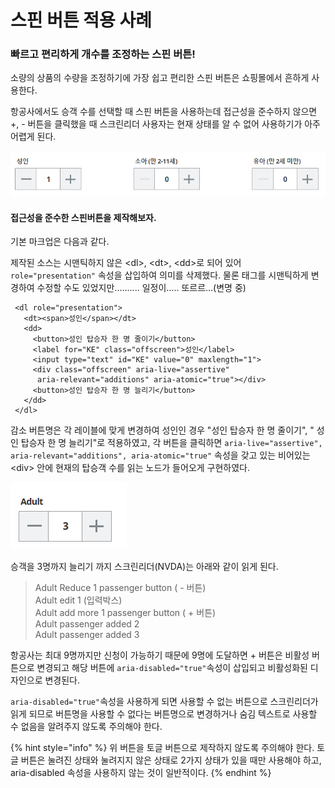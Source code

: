 # 스핀 버튼 적용 사례

### 빠르고 편리하게 개수를 조정하는 스핀 버튼!

소량의 상품의 수량을 조정하기에 가장 쉽고 편리한 스핀 버튼은 쇼핑몰에서 흔하게 사용한다. 

항공사에서도 승객 수를 선택할 때 스핀 버튼을 사용하는데 접근성을 준수하지 않으면 +, - 버튼을 클릭했을 때 스크린리더 사용자는 현재 상태를 알 수 없어 사용하기가 아주 어렵게 된다. 

![](../../.gitbook/assets/image%20%2857%29.png)

#### 접근성을 준수한 스핀버튼을 제작해보자.

기본 마크업은 다음과 같다.

제작된 소스는 시맨틱하지 않은 &lt;dl&gt;, &lt;dt&gt;, &lt;dd&gt;로 되어 있어 `role="presentation"` 속성을 삽입하여 의미를 삭제했다. 물론 태그를 시맨틱하게 변경하여 수정할 수도 있었지만.......... 일정이..... 또르르...\(변명 중\)

```markup
 <dl role="presentation">
   <dt><span>성인</span></dt>
   <dd>
     <button>성인 탑승자 한 명 줄이기</button>       
     <label for="KE" class="offscreen">성인</label>
     <input type="text" id="KE" value="0" maxlength="1">        
     <div class="offscreen" aria-live="assertive" 
      aria-relevant="additions" aria-atomic="true"></div>        
     <button>성인 탑승자 한 명 늘리기</button>    
   </dd>
 </dl>          
```

감소 버튼명은 각 레이블에 맞게 변경하여 성인인 경우 "성인 탑승자 한 명 줄이기", " 성인 탑승자 한 명 늘리기"로 적용하였고, 각 버튼을 클릭하면 `aria-live="assertive", aria-relevant="additions", aria-atomic="true"` 속성을 갖고 있는 비어있는 &lt;div&gt; 안에 현재의 탑승객 수를 읽는 노드가 들어오게 구현하였다.

![](../../.gitbook/assets/image%20%2822%29.png)

승객을 3명까지 늘리기 까지 스크린리더\(NVDA\)는 아래와 같이 읽게 된다.

> Adult Reduce 1 passenger button \( - 버튼\)  
> Adult edit 1 \(입력박스\)  
> Adult add more 1 passenger button \( + 버튼\)  
> Adult passenger added 2  
> Adult passenger added 3

항공사는 최대 9명까지만 신청이 가능하기 때문에 9명에 도달하면 + 버튼은 비활성 버튼으로 변경되고 해당 버튼에 `aria-disabled="true"`속성이 삽입되고 비활성화된 디자인으로 변경된다.

`aria-disabled="true"`속성을 사용하게 되면 사용할 수 없는 버튼으로 스크린리더가 읽게 되므로 버튼명을 사용할 수 없다는 버튼명으로 변경하거나 숨김 텍스트로 사용할 수 없음을 알려주지 않도록 주의해야 한다.

{% hint style="info" %}
위 버튼을 토글 버튼으로 제작하지 않도록 주의해야 한다. 토글 버튼은 눌려진 상태와 눌려지지 않은 상태로 2가지 상태가 있을 때만 사용해야 하고, aria-disabled 속성을 사용하지 않는 것이 일반적이다. 
{% endhint %}

